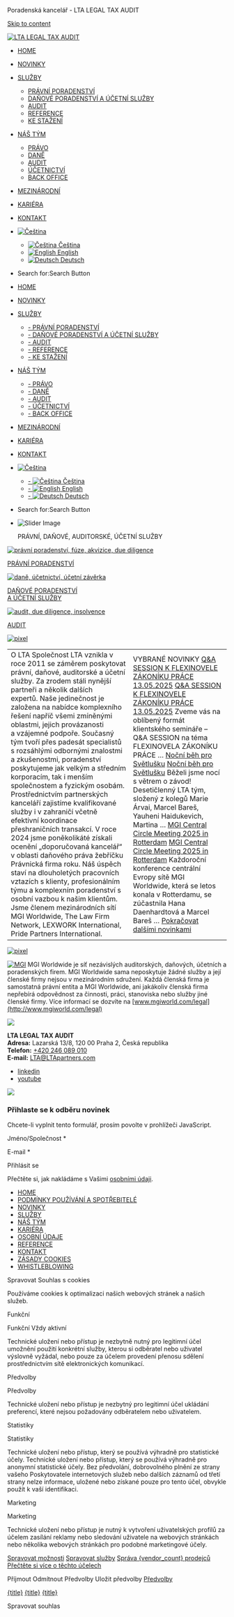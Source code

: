 Poradenská kancelář - LTA LEGAL TAX AUDIT








[Skip to content](#content)



[![LTA LEGAL TAX AUDIT](/wp-content/uploads/2024/01/logo_lta_2024.png)](/)

* [HOME](/)
* [NOVINKY](/novinky/)
* [SLUŽBY](/sluzby/)
  + [PRÁVNÍ PORADENSTVÍ](/sluzby/pravni-poradenstvi/)
  + [DAŇOVÉ PORADENSTVÍ A ÚČETNÍ SLUŽBY](/sluzby/danove-poradenstvi/)
  + [AUDIT](/sluzby/auditorske-sluzby/)
  + [REFERENCE](/reference/)
  + [KE STAŽENÍ](/sluzby/ke-stazeni/)
* [NÁŠ TÝM](/nas-tym/)
  + [PRÁVO](/nas-tym/pravni-poradenstvi/)
  + [DANĚ](/nas-tym/dane/)
  + [AUDIT](/nas-tym/audit/)
  + [ÚČETNICTVÍ](/nas-tym/ucetni-sluzby/)
  + [BACK OFFICE](/nas-tym/back-office/)
* [MEZINÁRODNÍ](/sluzby/mezinarodni-spoluprace/)
* [KARIÉRA](/kariera/)
* [KONTAKT](/kontakt/)
* [![Čeština](https://www.ltapartners.com/wp-content/plugins/qtranslate-xt/flags/cz.png)](# "Čeština")
  + [![Čeština](https://www.ltapartners.com/wp-content/plugins/qtranslate-xt/flags/cz.png) Čeština](/cs/ "Čeština")
  + [![English](https://www.ltapartners.com/wp-content/plugins/qtranslate-xt/flags/gb.png) English](/en/ "English")
  + [![Deutsch](https://www.ltapartners.com/wp-content/plugins/qtranslate-xt/flags/de.png) Deutsch](/de/ "Deutsch")
* Search for:Search Button

* [HOME](/)
* [NOVINKY](/novinky/)
* [SLUŽBY](/sluzby/)
  + [- PRÁVNÍ PORADENSTVÍ](/sluzby/pravni-poradenstvi/)
  + [- DAŇOVÉ PORADENSTVÍ A ÚČETNÍ SLUŽBY](/sluzby/danove-poradenstvi/)
  + [- AUDIT](/sluzby/auditorske-sluzby/)
  + [- REFERENCE](/reference/)
  + [- KE STAŽENÍ](/sluzby/ke-stazeni/)
* [NÁŠ TÝM](/nas-tym/)
  + [- PRÁVO](/nas-tym/pravni-poradenstvi/)
  + [- DANĚ](/nas-tym/dane/)
  + [- AUDIT](/nas-tym/audit/)
  + [- ÚČETNICTVÍ](/nas-tym/ucetni-sluzby/)
  + [- BACK OFFICE](/nas-tym/back-office/)
* [MEZINÁRODNÍ](/sluzby/mezinarodni-spoluprace/)
* [KARIÉRA](/kariera/)
* [KONTAKT](/kontakt/)
* [![Čeština](https://www.ltapartners.com/wp-content/plugins/qtranslate-xt/flags/cz.png)](# "Čeština")
  + [- ![Čeština](https://www.ltapartners.com/wp-content/plugins/qtranslate-xt/flags/cz.png) Čeština](/cs/ "Čeština")
  + [- ![English](https://www.ltapartners.com/wp-content/plugins/qtranslate-xt/flags/gb.png) English](/en/ "English")
  + [- ![Deutsch](https://www.ltapartners.com/wp-content/plugins/qtranslate-xt/flags/de.png) Deutsch](/de/ "Deutsch")
* Search for:Search Button

* ![Slider Image](/wp-content/themes/minamaze/images/transparent.png)

  PRÁVNÍ, DAŇOVÉ, AUDITORSKÉ, ÚČETNÍ SLUŽBY



[![právní poradenství, fúze, akvizice, due diligence](/wp-content/uploads/2016/05/lta_1.jpg)](/?page_id=138)

[PRÁVNÍ PORADENSTVÍ](/?page_id=138 "PRÁVNÍ PORADENSTVÍ")

[![daně, účetnictví, účetní závěrka](/wp-content/uploads/2016/05/lta_2.jpg)](/?page_id=142 "DAŇOVÉ PORADENSTVÍ")

[DAŇOVÉ PORADENSTVÍ  
A ÚČETNÍ SLUŽBY](/?page_id=142 "DAŇOVÉ PORADENSTVÍ")

[![audit, due diligence, insolvence](/wp-content/uploads/2016/05/lta_3.jpg)](/?page_id=426 "AUDITORSKÉ SLUŽBY")

[AUDIT­­](/?page_id=426 "AUDITORSKÉ SLUŽBY")

[![pixel](/wp-content/uploads/2016/05/pixel.png)](/wp-content/uploads/2016/05/pixel.png)

|  |  |
| --- | --- |
| O LTA Společnost LTA vznikla v roce 2011 se záměrem poskytovat právní, daňové, auditorské a účetní služby. Za zrodem stáli nynější partneři a několik dalších expertů. Naše jedinečnost je založena na nabídce komplexního řešení napříč všemi zmíněnými oblastmi, jejich provázanosti a vzájemné podpoře.  Současný tým tvoří přes padesát specialistů s rozsáhlými odbornými znalostmi a zkušenostmi, poradenství poskytujeme jak velkým a středním korporacím, tak i menším společnostem a fyzickým osobám. Prostřednictvím partnerských kanceláří zajistíme kvalifikované služby i v zahraničí včetně efektivní koordinace přeshraničních transakcí.  V roce 2024 jsme poněkolikáté získali ocenění „doporučovaná kancelář“ v oblasti daňového práva žebříčku Právnická firma roku. Náš úspěch staví na dlouholetých pracovních vztazích s klienty, profesionálním týmu a komplexním poradenství s osobní vazbou k našim klientům.  Jsme členem mezinárodních sítí MGI Worldwide, The Law Firm Network, LEXWORK International, Pride Partners International. | VYBRANÉ NOVINKY [Q&A SESSION K FLEXINOVELE ZÁKONÍKU PRÁCE 13.05.2025](/qa-session-k-flexinovele-zakoniku-prace-13052025/)  [Q&A SESSION K FLEXINOVELE ZÁKONÍKU PRÁCE 13.05.2025](/qa-session-k-flexinovele-zakoniku-prace-13052025/) Zveme vás na oblíbený formát klientského semináře – Q&A SESSION na téma FLEXINOVELA ZÁKONÍKU PRÁCE …  [Noční běh pro Světlušku](/nocni-beh-pro-svetlusku-2/)  [Noční běh pro Světlušku](/nocni-beh-pro-svetlusku-2/) Běželi jsme nocí s větrem o závod! Desetičlenný LTA tým, složený z kolegů Marie Árvai, Marcel Bareš, Yauheni Haidukevich, Martina …  [MGI Central Circle Meeting 2025 in Rotterdam](/mgi-central-circle-meeting-2025-in-rotterdam/)  [MGI Central Circle Meeting 2025 in Rotterdam](/mgi-central-circle-meeting-2025-in-rotterdam/) Každoroční konference centrální Evropy sítě MGI Worldwide, která se letos konala v Rotterdamu, se zúčastnila Hana Daenhardtová a Marcel Bareš …  [Pokračovat dalšími novinkami](/novinky/) |

[![pixel](/wp-content/uploads/2016/05/pixel.png)](/wp-content/uploads/2016/05/pixel.png)

[![MGI](/wp-content/uploads/2016/10/MGI_homepage.png)](http://www.mgiworld.com) MGI Worldwide je síť nezávislých auditorských, daňových, účetních a poradenských firem. MGI Worldwide sama neposkytuje žádné služby a její členské firmy nejsou v mezinárodním sdružení. Každá členská firma je samostatná právní entita a MGI Worldwide, ani jakákoliv členská firma nepřebírá odpovědnost za činnosti, práci, stanoviska nebo služby jiné členské firmy. Více informací se dozvíte na [www.mgiworld.com/legal](http://www.mgiworld.com/legal)



![](https://www.ltapartners.com/wp-content/themes/minamaze/images/footer-strip-anchor.png)

**LTA LEGAL TAX AUDIT**  
**Adresa:** Lazarská 13/8, 120 00 Praha 2, Česká republika  
**Telefon:** [+420 246 089 010](tel:+420246089010)  
**E-mail:** [LTA@LTApartners.com](mailto:LTA@LTApartners.com)

* [linkedin](https://www.linkedin.com/company/lta-legal-tax-audit/ "Default Label")
* [youtube](https://www.youtube.com/@LTA_LEGAL_TAX_AUDIT "Default Label")

![](/wp-content/uploads/2023/07/LzaraskaBudova_vlajka_logo-300x225.png)

### Přihlaste se k odběru novinek

Chcete-li vyplnit tento formulář, prosím povolte v prohlížeči JavaScript.

Jméno/Společnost \*

E-mail \*

Přihlásit se

Přečtěte si, jak nakládáme s Vašimi [osobními údaji](https://www.ltapartners.com/odber-newsletteru/).

* [HOME](/)
* [PODMÍNKY POUŽÍVÁNÍ A SPOTŘEBITELÉ](/podminky-pouzivani/)
* [NOVINKY](/novinky/)
* [SLUŽBY](/sluzby/)
* [NÁŠ TÝM](/nas-tym/)
* [KARIÉRA](/kariera/)
* [OSOBNÍ ÚDAJE](/informace-o-zpracovani-osobnich-udaju/)
* [REFERENCE](/reference/)
* [KONTAKT](/kontakt/)
* [ZÁSADY COOKIES](/zasady-cookies-eu/)
* [WHISTLEBLOWING](/wp-content/uploads/2024/05/LTA_Informace-na-internetove-stranky.pdf)




Spravovat Souhlas s cookies

Používáme cookies k optimalizaci našich webových stránek a našich služeb.

Funkční



Funkční
Vždy aktivní 

Technické uložení nebo přístup je nezbytně nutný pro legitimní účel umožnění použití konkrétní služby, kterou si odběratel nebo uživatel výslovně vyžádal, nebo pouze za účelem provedení přenosu sdělení prostřednictvím sítě elektronických komunikací.




Předvolby


Předvolby

Technické uložení nebo přístup je nezbytný pro legitimní účel ukládání preferencí, které nejsou požadovány odběratelem nebo uživatelem.




Statistiky


Statistiky

Technické uložení nebo přístup, který se používá výhradně pro statistické účely.
Technické uložení nebo přístup, který se používá výhradně pro anonymní statistické účely. Bez předvolání, dobrovolného plnění ze strany vašeho Poskytovatele internetových služeb nebo dalších záznamů od třetí strany nelze informace, uložené nebo získané pouze pro tento účel, obvykle použít k vaší identifikaci.




Marketing


Marketing

Technické uložení nebo přístup je nutný k vytvoření uživatelských profilů za účelem zasílání reklamy nebo sledování uživatele na webových stránkách nebo několika webových stránkách pro podobné marketingové účely.

[Spravovat možnosti](#)
[Spravovat služby](#)
[Správa {vendor\_count} prodejců](#)
[Přečtěte si více o těchto účelech](https://cookiedatabase.org/tcf/purposes/)

Příjmout
Odmítnout
Předvolby
Uložit předvolby
[Předvolby](#)

[{title}](#)
[{title}](#)
[{title}](#)

Spravovat souhlas